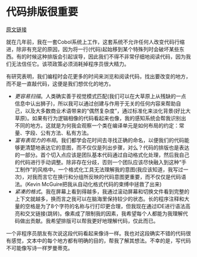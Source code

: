 # 代码排版很重要

[原文链接](https://97-things-every-x-should-know.gitbooks.io/97-things-every-programmer-should-know/content/en/thing_13/)

就在几年前，我在一套Cobol系统上工作，这套系统不允许任何人改变代码行缩进，除非有充足的原因，因为将一行(代码)起始移到某个特殊列时会破坏某些东西。有的时候这种排版会引起误导，因此我们不得不非常仔细地阅读代码，因为我们无法信任它。该项政策必须消耗掉程序员很大精力。

有研究表明，我们编程时会花更多的时间来浏览和阅读代码，找出要改变的地方，而不是一直敲代码，这便是我们想优化的地方。

- *更容易扫描*。人类确实善于视觉模式匹配(我们可以在大草原上从残缺的一点信息中认出狮子)，所以我可以通过创建与作用于无关的任何内容来帮助自己，以及大多数商业术语带来的“偶然复杂度”，通过标准化来淡化背景(好比大草原)。如果有行为逻辑相像的代码看起来也像，我的感知系统会帮我识别出不同的地方。这就是为何我会观察一个类在编译单元是如何布局的约定：常量、字段、公有方法、私有方法。
- *富有表现力的布局*。我们都学会花时间去寻找正确的命名，以便我们的代码能够更清楚地表达它的意图，而不仅仅是列出步骤，对么？代码的排版也是表达的一部分。首个切入点应该是团队基本代码通过自动格式化处理，然后我自己的代码进行手动调整。除非存在分歧，否则一个团队应该尽快融入到这种“手工制作”的风格中。一个格式化工具无法理解我的意图(我应该知道，我写过一次)，对我而言它在换行和分组所反映的代码意图更重要，而不仅仅是代码语法。(Kevin McGuire把我从自动化格式代码的束缚中拯救了出来)
- *紧凑的格式*。我在屏幕上看到得越多，我通过滚动屏幕和切换文件看到完整的上下文就越多，换而言之我可以在脑海里保持较少的状态。长的程序注释和大量的空格是为了8个字符的名称与行打印更合理，但我现在通过IDE进行语法高亮和交叉链接(跳转)。像素成了限制我的因素，我希望每个人都能为我理解代码做出贡献。我希望排版可以帮我更好地理解代码，仅此而已。

一个非程序员朋友有次说这段代码看起来像诗一样。我也对这段确实不错的代码很有感觉，文本中的每个地方都有明确的目的，帮我了解其想法。不幸的是，写代码不可能像写诗一样罗曼蒂克。